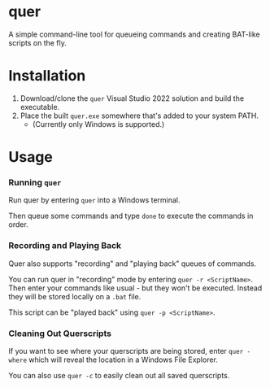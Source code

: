 # quer

A simple command-line tool for queueing commands and creating BAT-like scripts on the fly.

# Installation

1. Download/clone the `quer` Visual Studio 2022 solution and build the executable.
2. Place the built `quer.exe` somewhere that's added to your system PATH.
    - (Currently only Windows is supported.)

# Usage

### Running `quer`

Run quer by entering `quer` into a Windows terminal. 

Then queue some commands and type `done` to execute the commands in order.

### Recording and Playing Back

Quer also supports "recording" and "playing back" queues of commands. 

You can run quer in "recording" mode by entering `quer -r <ScriptName>`. Then enter your commands like usual - but they won't be executed. Instead they will be stored locally on a `.bat` file. 

This script can be "played back" using `quer -p <ScriptName>`.

### Cleaning Out Querscripts

If you want to see where your querscripts are being stored, enter `quer -where` which will reveal the location in a Windows File Explorer. 

You can also use `quer -c` to easily clean out all saved querscripts.

